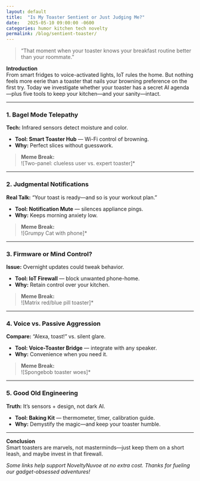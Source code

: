 ```yaml
---
layout: default
title:  "Is My Toaster Sentient or Just Judging Me?"
date:   2025-05-10 09:00:00 -0600
categories: humor kitchen tech novelty
permalink: /blog/sentient-toaster/
---
```


> “That moment when your toaster knows your breakfast routine better than your roommate.”

**Introduction**  
From smart fridges to voice-activated lights, IoT rules the home. But nothing feels more eerie than a toaster that nails your browning preference on the first try. Today we investigate whether your toaster has a secret AI agenda—plus five tools to keep your kitchen—and your sanity—intact.

---

### 1. Bagel Mode Telepathy  
**Tech:** Infrared sensors detect moisture and color.  
- **Tool: Smart Toaster Hub** — Wi-Fi control of browning.  
- **Why:** Perfect slices without guesswork.

> **Meme Break:**  
> ![Two-panel: clueless user vs. expert toaster]*

---

### 2. Judgmental Notifications  
**Real Talk:** “Your toast is ready—and so is your workout plan.”  
- **Tool: Notification Mute** — silences appliance pings.  
- **Why:** Keeps morning anxiety low.

> **Meme Break:**  
> ![Grumpy Cat with phone]*

---

### 3. Firmware or Mind Control?  
**Issue:** Overnight updates could tweak behavior.  
- **Tool: IoT Firewall** — block unwanted phone-home.  
- **Why:** Retain control over your kitchen.

> **Meme Break:**  
> ![Matrix red/blue pill toaster]*

---

### 4. Voice vs. Passive Aggression  
**Compare:** “Alexa, toast!” vs. silent glare.  
- **Tool: Voice-Toaster Bridge** — integrate with any speaker.  
- **Why:** Convenience when you need it.

> **Meme Break:**  
> ![Spongebob toaster woes]*

---

### 5. Good Old Engineering  
**Truth:** It’s sensors + design, not dark AI.  
- **Tool: Baking Kit** — thermometer, timer, calibration guide.  
- **Why:** Demystify the magic—and keep your toaster humble.

---

**Conclusion**  
Smart toasters are marvels, not masterminds—just keep them on a short leash, and maybe invest in that firewall.

*Some links help support NoveltyNuvoe at no extra cost. Thanks for fueling our gadget-obsessed adventures!*  

